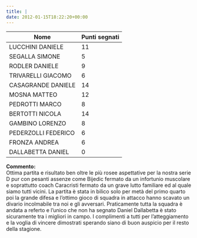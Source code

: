 ```yaml
---
title: |
date: 2012-01-15T18:22:20+00:00
---
```

| **Nome** | **Punti segnati** |
| -------- | ----------------- |
| LUCCHINI DANIELE | 11 |
| SEGALLA SIMONE | 5 |
| RODLER DANIELE | 9 |
| TRIVARELLI GIACOMO | 6 |
| CASAGRANDE DANIELE | 14 |
| MOSNA MATTEO | 12 |
| PEDROTTI MARCO | 8 |
| BERTOTTI NICOLA | 14 |
| GAMBINO LORENZO | 8 |
| PEDERZOLLI FEDERICO | 6 |
| FRONZA ANDREA | 6 |
| DALLABETTA DANIEL | 0 |

**Commento:**  
Ottima partita e risultato ben oltre le più rosee aspettative per la nostra serie D pur con pesanti assenze come Bijedic fermato da un infortunio muscolare e soprattutto coach Caracristi fermato da un grave lutto familiare ed al quale siamo tutti vicini. La partita è stata in bilico solo per metà del primo quarto poi la grande difesa e l’ottimo gioco di squadra in attacco hanno scavato un divario incolmabile tra noi e gli avversari. Praticamente tutta la squadra è andata a referto e l’unico che non ha segnato Daniel Dallabetta è stato sicuramente tra i migliori in campo. I complimenti a tutti per l’atteggiamento e la voglia di vincere dimostrati sperando siano di buon auspicio per il resto della stagione.